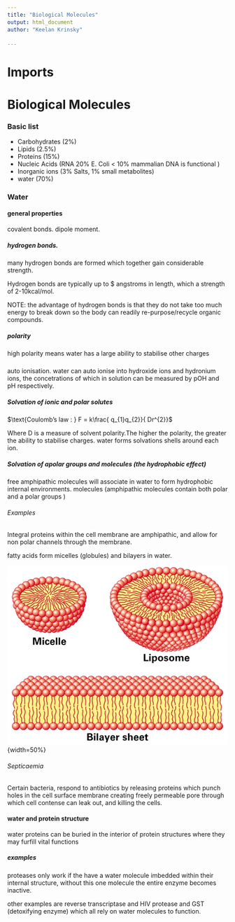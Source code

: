 ```yaml
---
title: "Biological Molecules"
output: html_document
author: "Keelan Krinsky"

---
```


# Imports

# Biological Molecules

### Basic list
* Carbohydrates (2%)
* Lipids (2.5%)
* Proteins (15%)
* Nucleic Acids (RNA 20% E. Coli < 10% mammalian DNA is functional )
* Inorganic ions (3% Salts, 1% small metabolites)
* water (70%)

### Water

#### general properties
covalent bonds.
dipole moment.

##### hydrogen bonds.
many hydrogen bonds are formed which together gain considerable strength.

Hydrogen bonds are typically up to $ angstroms in length, which a strength of 2-10kcal/mol.

NOTE: the advantage of hydrogen bonds is that they do not take too much energy to break down so the body can readily re-purpose/recycle organic compounds.

##### polarity
high polarity means water has a large ability to stabilise other charges

#####
auto ionisation.
water can auto ionise into hydroxide ions and hydronium ions, the concetrations of which in solution can be measured by pOH and pH respectively.  

##### Solvation of ionic and polar solutes

$\text{Coulomb’s law : } F = k\frac{ q_{1}q_{2}}{ Dr^{2}}$

Where D is a measure of solvent polarity.The higher the polarity, the greater the ability to stabilise charges. water forms solvations shells around each ion.

##### Solvation of apolar groups and molecules (the hydrophobic effect)
free amphipathic molecules will associate in water to form hydrophobic internal environments. molecules (amphipathic molecules contain both polar and a polar groups )

###### Examples

Integral proteins within the cell membrane are amphipathic, and allow for non polar channels through the membrane.

fatty acids form micelles (globules) and bilayers in water.

![hydrophobicEffect](BiologicalMoleculesPics/FattyAcidsInWater.JPG){width=50%}

###### Septicaemia
Certain bacteria, respond to antibiotics by releasing proteins which punch holes in the cell surface membrane creating freely permeable pore through which cell contense can leak out, and killing the cells.


#### water and protein structure
water proteins can be buried in the interior of protein structures where they may furfill vital functions

##### examples
proteases only work if the have a water molecule imbedded within their internal structure, without this one molecule the entire enzyme becomes inactive.

other examples are reverse transcriptase and HIV protease and GST (detoxifying enzyme) which all rely on water molecules to function.


